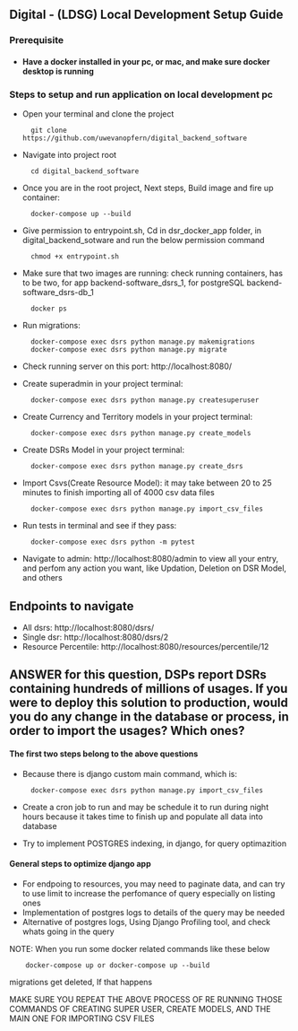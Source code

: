 ## Digital - (LDSG) Local Development Setup Guide

### Prerequisite

- #### Have a docker installed in your pc, or mac, and make sure docker desktop is running

### Steps to setup and run application on local development pc

- Open your terminal and clone the project

        git clone https://github.com/uwevanopfern/digital_backend_software

- Navigate into project root

        cd digital_backend_software

- Once you are in the root project, Next steps, Build image and fire up container:

        docker-compose up --build
        
- Give permission to entrypoint.sh, Cd in dsr_docker_app folder, in digital_backend_sotware and run the below permission command

        chmod +x entrypoint.sh

- Make sure that two images are running: check running containers, has to be two, for app backend-software_dsrs_1, for postgreSQL backend-software_dsrs-db_1

        docker ps

- Run migrations:

        docker-compose exec dsrs python manage.py makemigrations
        docker-compose exec dsrs python manage.py migrate

- Check running server on this port: http://localhost:8080/

- Create superadmin in your project terminal:

        docker-compose exec dsrs python manage.py createsuperuser

- Create Currency and Territory models in your project terminal:

        docker-compose exec dsrs python manage.py create_models

- Create DSRs Model in your project terminal:

        docker-compose exec dsrs python manage.py create_dsrs

- Import Csvs(Create Resource Model): it may take between 20 to 25 minutes to finish importing all of 4000 csv data files

        docker-compose exec dsrs python manage.py import_csv_files

- Run tests in terminal and see if they pass:

        docker-compose exec dsrs python -m pytest

- Navigate to admin: http://localhost:8080/admin to view all your entry, and perfom any action you want, like Updation, Deletion on DSR Model, and others

## Endpoints to navigate

- All dsrs: http://localhost:8080/dsrs/
- Single dsr: http://localhost:8080/dsrs/2
- Resource Percentile: http://localhost:8080/resources/percentile/12

## ANSWER for this question, DSPs report DSRs containing hundreds of millions of usages. If you were to deploy this solution to production, would you do any change in the database or process, in order to import the usages? Which ones?

#### The first two steps belong to the above questions

- Because there is django custom main command, which is:

        docker-compose exec dsrs python manage.py import_csv_files

- Create a cron job to run and may be schedule it to run during night hours because it takes time to finish up and populate all data into database

- Try to implement POSTGRES indexing, in django, for query optimazition

#### General steps to optimize django app

- For endpoing to resources, you may need to paginate data, and can try to use limit to increase the perfomance of query especially on listing ones
- Implementation of postgres logs to details of the query may be needed
- Alternative of postgres logs, Using Django Profiling tool, and check whats going in the query

NOTE: When you run some docker related commands like these below

        docker-compose up or docker-compose up --build

migrations get deleted, If that happens

MAKE SURE YOU REPEAT THE ABOVE PROCESS OF RE RUNNING THOSE COMMANDS OF CREATING SUPER USER, CREATE MODELS, AND THE MAIN ONE FOR IMPORTING CSV FILES
